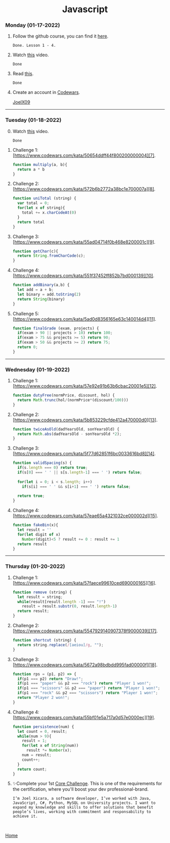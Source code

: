 <h1 align="center">Javascript</h1>

<strong><h3>Monday (01-17-2022)</h3></strong>

1. Follow the github course, you can find it [here][1].

    ```
    Done. Lesson 1 - 4.
    ```

2. Watch [this][2] video.

    ```
    Done
    ```

3. Read [this][3].

    ```
    Done
    ```

4. Create an account in [Codewars][4].

    [JoelX09][5]

***

<strong><h3>Tuesday (01-18-2022)</h3></strong>

0. Watch [this][6] video.

    ```
    Done
    ```

1. Challenge 1: [https://www.codewars.com/kata/50654ddff44f800200000004][7].

    ```javascript
    function multiply(a, b){
      return a * b
    }
    ```

2. Challenge 2: [https://www.codewars.com/kata/572b6b2772a38bc1e700007a][8].

    ```javascript
    function uniTotal (string) {
      var total = 0;
      for(let x of string){
        total += x.charCodeAt(0)
      }
      return total
    }
    ```

3. Challenge 3: [https://www.codewars.com/kata/55ad04714f0b468e8200001c][9].

    ```javascript
    function getChar(c){
      return String.fromCharCode(c);
    }
    ```

4. Challenge 4: [https://www.codewars.com/kata/551f37452ff852b7bd000139][10].

    ```javascript
    function addBinary(a,b) {
      let add = a + b;
      let binary = add.toString(2)
      return String(binary)
    }
    ```

5. Challenge 5: [https://www.codewars.com/kata/5ad0d8356165e63c140014d4][11].

    ```javascript
    function finalGrade (exam, projects) {
      if(exam > 90 || projects > 10) return 100;
      if(exam > 75 && projects >= 5) return 90;
      if(exam > 50 && projects >= 2) return 75;
      return 0;
    }
    ```

***

<strong><h3>Wednesday (01-19-2022)</h3></strong>

1. Challenge 1: [https://www.codewars.com/kata/57e92e91b63b6cbac20001e5][12].

    ```javascript
    function dutyFree(normPrice, discount, hol) {
      return Math.trunc(hol/(normPrice*(discount/100)))
    }
    ```

2. Challenge 2: [https://www.codewars.com/kata/5b853229cfde412a470000d0][13].

    ```javascript
    function twiceAsOld(dadYearsOld, sonYearsOld) {
      return Math.abs(dadYearsOld - sonYearsOld *2);
    }
    ```

3. Challenge 3: [https://www.codewars.com/kata/5f77d62851f6bc0033616bd8][14].

    ```javascript
    function validSpacing(s) {
      if(s.length === 0) return true;
      if(s[0] === ' ' || s[s.length-1] === ' ') return false;
      
      for(let i = 0; i < s.length; i++)
        if(s[i] === ' ' && s[i+1] === ' ') return false;
      
      return true;
    }
    ```

4. Challenge 4: [https://www.codewars.com/kata/57eae65a4321032ce000002d][15].

    ```javascript
    function fakeBin(x){
      let result = ''
      for(let digit of x)
        Number(digit)<5 ? result += 0 : result += 1
      return result
    }
    ```

***

<strong><h3>Thursday (01-20-2022)</h3></strong>

1. Challenge 1: [https://www.codewars.com/kata/57faece99610ced690000165][16].

    ```javascript
    function remove (string) {  
      let result = string;
      while(result[result.length -1] === "!")
        result = result.substr(0, result.length-1)
      return result;
    }
    ```

2. Challenge 2: [https://www.codewars.com/kata/5547929140907378f9000039][17].

    ```javascript
    function shortcut (string) {
      return string.replace(/[aeiou]/g, "");
    }
    ```

3. Challenge 3: [https://www.codewars.com/kata/5672a98bdbdd995fad00000f][18].

    ```javascript
    function rps = (p1, p2) => {
      if(p1 === p2) return "Draw!";
      if(p1 === "paper" && p2 === "rock") return "Player 1 won!";
      if(p1 === "scissors" && p2 === "paper") return "Player 1 won!";
      if(p1 === "rock" && p2 === "scissors") return "Player 1 won!";
      return "Player 2 won!";
    }
    ```

4. Challenge 4: [https://www.codewars.com/kata/55bf01e5a717a0d57e0000ec][19].

    ```javascript
    function persistence(num) {
      let count = 0, result;
      while(num > 9){
        result = 1;
        for(let x of String(num))
          result *= Number(x);
        num = result;
        count++;
      }
      return count;
    }
    ```

5. ✨Complete your 1st [Core Challenge][20]. This is one of the requirements for the certification, where you'll boost your dev professional-brand.
    ```
    I’m Joel Xicara, a software developer, I’ve worked with Java, JavaScript, C#, Python, MySQL on University projects. I want to expand my knowledge and skills to offer solutions that benefit people’s lives, working with commitment and responsability to achieve it.
    ```

<br>

[Home](../../README.md)

[1]: https://www.udacity.com/course/version-control-with-git--ud123
[2]: https://www.youtube.com/watch?v=A37-3lflh8I
[3]: https://developer.mozilla.org/en-US/docs/Learn/JavaScript/First_steps/Math
[4]: https://www.codewars.com/
[5]: https://www.codewars.com/users/JoelX09
[6]: https://www.youtube.com/watch?v=cEBkvm0-rg0
[7]: https://www.codewars.com/kata/50654ddff44f800200000004
[8]: https://www.codewars.com/kata/572b6b2772a38bc1e700007a
[9]: https://www.codewars.com/kata/55ad04714f0b468e8200001c
[10]: https://www.codewars.com/kata/551f37452ff852b7bd000139
[11]: https://www.codewars.com/kata/5ad0d8356165e63c140014d4
[12]: https://www.codewars.com/kata/57e92e91b63b6cbac20001e5
[13]: https://www.codewars.com/kata/5b853229cfde412a470000d0
[14]: https://www.codewars.com/kata/5f77d62851f6bc0033616bd8
[15]: https://www.codewars.com/kata/57eae65a4321032ce000002d
[16]: https://www.codewars.com/kata/57faece99610ced690000165
[17]: https://www.codewars.com/kata/5547929140907378f9000039
[18]: https://www.codewars.com/kata/5672a98bdbdd995fad00000f
[19]: https://www.codewars.com/kata/55bf01e5a717a0d57e0000ec
[20]: https://corecode.notion.site/Mission-Statement-666f515d76084c8e8c996b473b4d6317